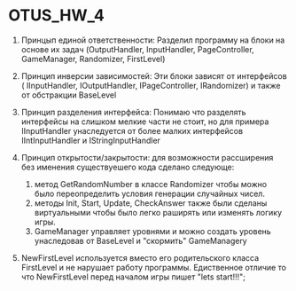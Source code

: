 # OTUS_HW_4

1) Принцып единой ответственности:
Разделил программу на блоки на основе их задач (OutputHandler, InputHandler, PageController, GameManager, Randomizer, FirstLevel)

2) Принцип инверсии зависимостей:
Эти блоки зависят от интерфейсов ( IInputHandler, IOutputHandler, IPageController, IRandomizer)
и также от обстракции BaseLevel

3) Принцип разделения интерфейса:
Понимаю что разделять интерфейсы на слишком мелкие части не стоит, но для примера IInputHandler унаследуется от
более малких интерфейсов IIntInputHandler и IStringInputHandler

4) Принцип открытости/закрытости:
для возможности рассширения без именения существуешего кода сделано следующе:
   1.  метод GetRandomNumber в классе Randomizer чтобы можно было переопределить условия генерации случайных чисел.
   2.  методы Init, Start, Update, CheckAnswer также были сделаны виртуальными чтобы было легко раширять или изменять логику игры.
   3.  GameManager управляет уровнями и можно создать уровень унаследовав от BaseLevel и "скормить" GameManagerу
   
5) NewFirstLevel используется вместо его родительского класса FirstLevel и не нарушает работу программы.
Едиственное отличие то что NewFirstLevel перед началом игры пишет "lets start!!!";
